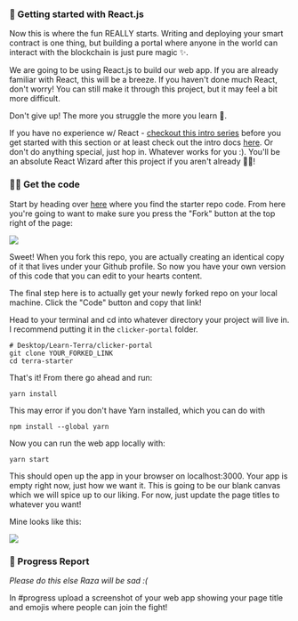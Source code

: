 ### 🏁 Getting started with React.js
Now this is where the fun REALLY starts. Writing and deploying your smart contract is one thing, but building a portal where anyone in the world can interact with the blockchain is just pure magic ✨.

We are going to be using React.js to build our web app. If you are already familiar with React, this will be a breeze. If you haven't done much React, don't worry! You can still make it through this project, but it may feel a bit more difficult.

Don't give up! The more you struggle the more you learn 🧠.

If you have no experience w/ React - [checkout this intro series](https://scrimba.com/learn/learnreact) before you get started with this section or at least check out the intro docs [here](https://reactjs.org/docs/getting-started.html). Or don't do anything special, just hop in. Whatever works for you :). You'll be an absolute React Wizard after this project if you aren't already 🧙‍♂!

### 👩‍💻 Get the code

Start by heading over [here](https://github.com/buildspace/terra-starter) where you find the starter repo code. From here you're going to want to make sure you press the "Fork" button at the top right of the page:

![](https://i.imgur.com/OnOIO2A.png)

Sweet! When you fork this repo, you are actually creating an identical copy of it that lives under your Github profile. So now you have your own version of this code that you can edit to your hearts content.

The final step here is to actually get your newly forked repo on your local machine. Click the "Code" button and copy that link!

Head to your terminal and cd into whatever directory your project will live in. I recommend putting it in the `clicker-portal` folder.

```
# Desktop/Learn-Terra/clicker-portal
git clone YOUR_FORKED_LINK
cd terra-starter
```

That's it! From there go ahead and run:
```
yarn install
```

This may error if you don't have Yarn installed, which you can do with 
```
npm install --global yarn
```

Now you can run the web app locally with:
```
yarn start
```

This should open up the app in your browser on localhost:3000. Your app is empty right now, just how we want it. This is going to be our blank canvas which we will spice up to our liking. For now, just update the page titles to whatever you want!
 
Mine looks like this:

![](https://hackmd.io/_uploads/HyJSwbbH5.png)

### 🚨 Progress Report
*Please do this else Raza will be sad :(*

In #progress upload a screenshot of your web app showing your page title and emojis where people can join the fight!
